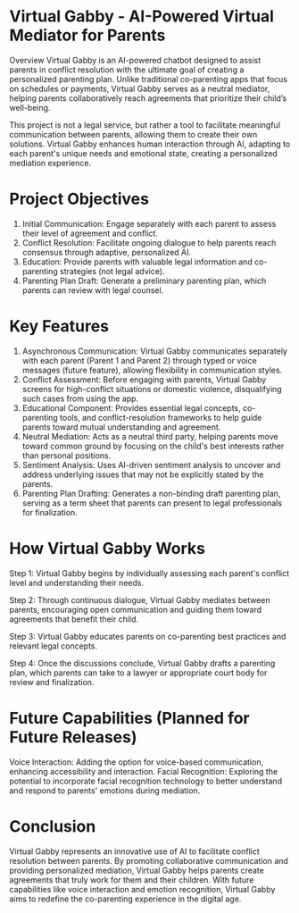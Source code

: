 # Virtual Gabby - AI-Powered Virtual Mediator for Parents
Overview
Virtual Gabby is an AI-powered chatbot designed to assist parents in conflict resolution with the ultimate goal of creating a personalized parenting plan. Unlike traditional co-parenting apps that focus on schedules or payments, Virtual Gabby serves as a neutral mediator, helping parents collaboratively reach agreements that prioritize their child’s well-being.

This project is not a legal service, but rather a tool to facilitate meaningful communication between parents, allowing them to create their own solutions. Virtual Gabby enhances human interaction through AI, adapting to each parent's unique needs and emotional state, creating a personalized mediation experience.

# Project Objectives
1) Initial Communication: Engage separately with each parent to assess their level of agreement and conflict.
2) Conflict Resolution: Facilitate ongoing dialogue to help parents reach consensus through adaptive, personalized AI.
3) Education: Provide parents with valuable legal information and co-parenting strategies (not legal advice).
4) Parenting Plan Draft: Generate a preliminary parenting plan, which parents can review with legal counsel.

# Key Features
1) Asynchronous Communication: Virtual Gabby communicates separately with each parent (Parent 1 and Parent 2) through typed or voice messages (future feature), allowing flexibility in communication styles.
2) Conflict Assessment: Before engaging with parents, Virtual Gabby screens for high-conflict situations or domestic violence, disqualifying such cases from using the app.
3) Educational Component: Provides essential legal concepts, co-parenting tools, and conflict-resolution frameworks to help guide parents toward mutual understanding and agreement.
4) Neutral Mediation: Acts as a neutral third party, helping parents move toward common ground by focusing on the child's best interests rather than personal positions.
5) Sentiment Analysis: Uses AI-driven sentiment analysis to uncover and address underlying issues that may not be explicitly stated by the parents.
6) Parenting Plan Drafting: Generates a non-binding draft parenting plan, serving as a term sheet that parents can present to legal professionals for finalization.

# How Virtual Gabby Works
Step 1: Virtual Gabby begins by individually assessing each parent's conflict level and understanding their needs.

Step 2: Through continuous dialogue, Virtual Gabby mediates between parents, encouraging open communication and guiding them toward agreements that benefit their child.

Step 3: Virtual Gabby educates parents on co-parenting best practices and relevant legal concepts.

Step 4: Once the discussions conclude, Virtual Gabby drafts a parenting plan, which parents can take to a lawyer or appropriate court body for review and finalization.

# Future Capabilities (Planned for Future Releases)
Voice Interaction: Adding the option for voice-based communication, enhancing accessibility and interaction.
Facial Recognition: Exploring the potential to incorporate facial recognition technology to better understand and respond to parents' emotions during mediation.

# Conclusion
Virtual Gabby represents an innovative use of AI to facilitate conflict resolution between parents. By promoting collaborative communication and providing personalized mediation, Virtual Gabby helps parents create agreements that truly work for them and their children. With future capabilities like voice interaction and emotion recognition, Virtual Gabby aims to redefine the co-parenting experience in the digital age.

